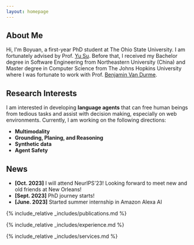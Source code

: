 ```yaml
---
layout: homepage
---
```


## About Me

Hi, I'm Boyuan, a first-year PhD student at The Ohio State University. I am fortunately advised by Prof. [Yu Su](https://ysu1989.github.io/). Before that, I received my Bachelor degree in Software Engineering from Northeastern University (China) and Master degree in Computer Science from The Johns Hopkins University where I was fortunate to work with Prof. [Benjamin Van Durme](https://www.cs.jhu.edu/~vandurme/).

## Research Interests

I am interested in developing **language agents** that can free human beings from tedious tasks and assist with decision making, especially on web environments. 
Currently, I am working on the following directions:
- **Multimodality**
- **Grounding, Planing, and Reasoning**
- **Synthetic data**
- **Agent Safety**


## News

- **[Oct. 2023]** I will attend NeurIPS'23! Looking forward to meet new and old friends at New Orleans!
- **[Sept. 2023]** PhD journey starts!
- **[June. 2023]** Started summer internship in Amazon Alexa AI

{% include_relative _includes/publications.md %}

{% include_relative _includes/experience.md %}

{% include_relative _includes/services.md %}


[//]: # (<!-- Map -->)

[//]: # (<div class='vspace-top'>)

[//]: # (    <h1>Visitors</h1>)

[//]: # (</div>)

[//]: # (<div id="revolverMap">)

[//]: # (    <script type="text/javascript" src="//rf.revolvermaps.com/0/0/1.js?i=5egbaxa13f1&amp;s=220&amp;m=0&amp;v=true&amp;r=false&amp;b=000000&amp;n=false&amp;c=ff0000" async="async"></script>)

[//]: # (</div>)

<!-- Google tag (gtag.js) -->
<script async src="https://www.googletagmanager.com/gtag/js?id=G-J5LY8M2WFM"></script>
<script>
  window.dataLayer = window.dataLayer || [];
  function gtag(){dataLayer.push(arguments);}
  gtag('js', new Date());

  gtag('config', 'G-J5LY8M2WFM');
</script>